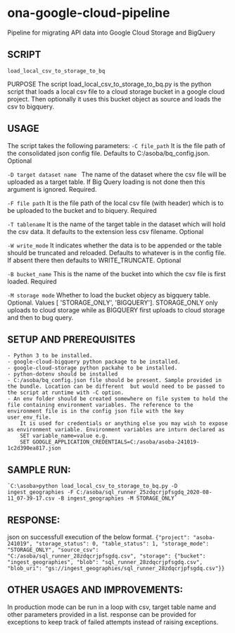# ona-google-cloud-pipeline
Pipeline for migrating API data into Google Cloud Storage and BigQuery


## SCRIPT
	load_local_csv_to_storage_to_bq
PURPOSE
The script load_local_csv_to_storage_to_bq.py is the python script that loads a local csv file to a cloud storage bucket in a google cloud project. Then optionally it uses this bucket object as source and loads the csv to bigquery.

## USAGE
The script takes the following parameters:
`-C file_path`
	 It is the file path of the consolidated json config file. Defaults to C:/asoba/bq_config.json.  Optional 
	 
`-D target dataset name `
	The name of the dataset where the csv file will be uploaded as a target table. If Big Query loading is not done then this argument is ignored. Required. 
	
`-F file path`
	It is the file path of the local csv file (with header) which is to be uploaded to the bucket and to biquery. Required
	
`-T tablename`
	It is the name of the target table in the dataset which will hold the csv data. It defaults to the extension less csv filename. Optional
	
`-W write_mode`
	It indicates whether the data is to be appended or the table should be truncated and reloaded. Defaults to whatever is in the config file. If absent there then defaults to WRITE_TRUNCATE. Optional
	
`-B bucket_name`
	This is the name of the bucket into which the csv file is first loaded. Required
	
`-M storage mode`
	Whether to load the bucket objecy as bigquery table. Optional. Values [ 'STORAGE_ONLY', 'BIGQUERY']. STORAGE_ONLY only uploads to cloud storage while as BIGQUERY first uploads to cloud storage and then to bug query.
	

## SETUP AND PREREQUISITES

	- Python 3 to be installed.
	- google-cloud-bigquery python package to be installed.
	- google-cloud-storage python packahe to be installed.
	- python-dotenv should be installed
	- C:/asoba/bq_config.json file should be present. Sample provided in the bundle. Location can be different  but would need to be passed to the script at runtime with -C option.
	- An env folder should be created somewhere on file system to hold the file containing environment variables. The reference to the environment file is in the config json file with the key user_env_file.
		It is used for credentials or anything else you may wish to expose as environment variable. Environment variables are inturn declared as 
		SET variable_name=value e.g.
		SET GOOGLE_APPLICATION_CREDENTIALS=C:/asoba/asoba-241019-1c2d390ea817.json
	

## SAMPLE RUN:
	`C:\asoba>python load_local_csv_to_storage_to_bq.py -D ingest_geographies -F C:/asoba/sql_runner_25zdqcrjpfsgdq_2020-08-11_07-39-17.csv -B ingest_geographies -M STORAGE_ONLY`

## RESPONSE:
json on successfull execution of the below format.
`{"project": "asoba-241019", "storage_status": 0, "table_status": 1, "storage_mode": "STORAGE_ONLY", "source_csv": "C:/asoba/sql_runner_28zdqcrjpfsgdq.csv", "storage": {"bucket": "ingest_geographies", "blob": "sql_runner_28zdqcrjpfsgdq.csv",  "blob_uri": "gs://ingest_geographies/sql_runner_28zdqcrjpfsgdq.csv"}}`

## OTHER USAGES AND IMPROVEMENTS:
In production mode can be run in a loop with csv, target table name and other parameters provided in a list.
response can be provided for exceptions to keep track of failed attempts instead of raising exceptions.


